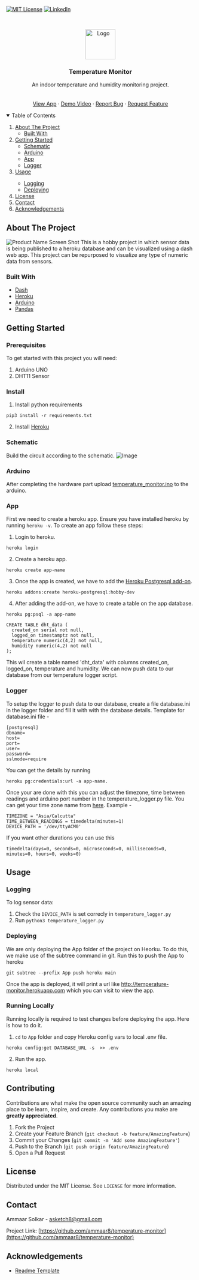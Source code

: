 [![MIT License][license-shield]][license-url]
[![LinkedIn][linkedin-shield]][linkedin-url]



<!-- PROJECT LOGO -->
<br />
<p align="center">
  <a href="https://github.com/ammaar8/temperature-monitor">
    <img src="images/logo.png" alt="Logo" height="80">
  </a>

  <h3 align="center">Temperature Monitor</h3>

  <p align="center">
    An indoor temperature and humidity monitoring project.
    <br />
    <br />
    <br />
    <a href="https://temperature-monitor.herokuapp.com/">View App</a>
    ·
    <a href="https://youtu.be/yWvnplurRp4">Demo Video</a>
    ·    
    <a href="https://github.com/ammaar8/temperature-monitor/issues">Report Bug</a>
    ·
    <a href="https://github.com/ammaar8/temperature-monitor/issues">Request Feature</a>
  </p>
</p>


<!-- TABLE OF CONTENTS -->                                          
<details open="open">
  <summary>Table of Contents</summary>
  <ol>
    <li>
      <a href="#about-the-project">About The Project</a>
      <ul>
        <li><a href="#built-with">Built With</a></li>
      </ul>
    </li>
    <li>
      <a href="#getting-started">Getting Started</a>
      <ul>
        <li><a href="#schematic">Schematic</a></li>
        <li><a href="#arduino">Arduino</a></li>
        <li><a href="#app">App</a></li>
        <li><a href="#logger">Logger</a></li>
      </ul>
    </li>
    <li><a href="#usage">Usage</a></li>
        <ul>
            <li><a href="#logging">Logging</a></li>
            <li><a href="#deploying">Deploying</a></li>
        </ul>
    <li><a href="#license">License</a></li>
    <li><a href="#contact">Contact</a></li>
    <li><a href="#acknowledgements">Acknowledgements</a></li>
  </ol>
</details>



<!-- ABOUT THE PROJECT -->
## About The Project

![Product Name Screen Shot](images/showcase.png)
This is a hobby project in which sensor data is being published to a heroku database and can be visualized using a dash web app. This project can be repurposed to visualize any type of numeric data from sensors.


### Built With

* [Dash](https://plotly.com/dash/)
* [Heroku](https://heroku.com)
* [Arduino](https://www.arduino.cc/)
* [Pandas](https://pandas.pydata.org/)


<!-- GETTING STARTED -->
## Getting Started

### Prerequisites
To get started with this project you will need:
1. Arduino UNO
2. DHT11 Sensor

### Install
1. Install python requirements
```
pip3 install -r requirements.txt
```
2. Install [Heroku](https://devcenter.heroku.com/articles/heroku-cli)

<!-- SCHEMATIC -->
### Schematic
Build the circuit according to the schematic.
![Image](images/schematic.png)

<!-- ARDUINO -->
### Arduino
After completing the hardware part upload [temperature_monitor.ino](arduino/temperature_monitor.ino) to the arduino.

<!-- App -->
### App
First we need to create a heroku app. Ensure you have installed heroku by running `heroku -v`. To create an app follow these steps:
1. Login to heroku.
```
heroku login
```
2. Create a heroku app.
```
heroku create app-name
```
3. Once the app is created, we have to add the [Heroku Postgresql add-on](https://devcenter.heroku.com/articles/heroku-postgresql).
```
heroku addons:create heroku-postgresql:hobby-dev
```
4. After adding the add-on, we have to create a table on the app database.
```
heroku pg:psql -a app-name
```
```
CREATE TABLE dht_data (
  created_on serial not null,
  logged_on timestamptz not null,
  temperature numeric(4,2) not null,
  humidity numeric(4,2) not null
);
```
This wil create a table named 'dht_data' with columns created_on, logged_on, temperature and humidity. We can now push data to our database from our temperature logger script.

<!-- Logger -->
### Logger
To setup the logger to push data to our database, create a file database.ini in the logger folder and fill it with with the database details.
Template for database.ini file -
```
[postgresql]
dbname=
host=
port=
user=
password=
sslmode=require
```
You can get the details by running 
```
heroku pg:credentials:url -a app-name.
```
Once your are done with this you can adjust the timezone, time between readings and arduino port number in the temperature_logger.py file. 
You can get your time zone name from [here](https://en.wikipedia.org/wiki/List_of_tz_database_time_zones).
Example -
```
TIMEZONE = "Asia/Calcutta"
TIME_BETWEEN_READINGS = timedelta(minutes=1)
DEVICE_PATH = '/dev/ttyACM0'
```
If you want other durations you can use this
```
timedelta(days=0, seconds=0, microseconds=0, milliseconds=0, minutes=0, hours=0, weeks=0)
```

<!-- USAGE EXAMPLES -->
## Usage

<!-- LOGGING DATA -->
### Logging
To log sensor data:
1. Check the `DEVICE_PATH` is set correcly in `temperature_logger.py`
2. Run `python3 temperature_logger.py`

<!-- DEPLOYING TO HEROKU -->
### Deploying
We are only deploying the App folder of the project on Heorku. To do this, we make use of the subtree command in git. Run this to push the App to heroku
```
git subtree --prefix App push heroku main
```
Once the app is deployed, it will print a url like http://temperature-monitor.herokuapp.com which you can visit to view the app. 

### Running Locally
Running locally is required to test changes before deploying the app. Here is how to do it.
1. `cd` to `App` folder and copy Heroku config vars to local .env file.
```
heroku config:get DATABASE_URL -s  >> .env
```
2. Run the app.
```
heroku local
```

<!-- CONTRIBUTING -->
## Contributing

Contributions are what make the open source community such an amazing place to be learn, inspire, and create. Any contributions you make are **greatly appreciated**.

1. Fork the Project
2. Create your Feature Branch (`git checkout -b feature/AmazingFeature`)
3. Commit your Changes (`git commit -m 'Add some AmazingFeature'`)
4. Push to the Branch (`git push origin feature/AmazingFeature`)
5. Open a Pull Request



<!-- LICENSE -->
## License

Distributed under the MIT License. See `LICENSE` for more information.



<!-- CONTACT -->
## Contact

Ammaar Solkar - asketch8@gmail.com

Project Link: [https://github.com/ammaar8/temperature-monitor](https://github.com/ammaar8/temperature-monitor)



<!-- ACKNOWLEDGEMENTS -->
## Acknowledgements
* [Readme Template](https://github.com/othneildrew/Best-README-Template/)



<!-- MARKDOWN LINKS & IMAGES -->
<!-- https://www.markdownguide.org/basic-syntax/#reference-style-links -->
[license-shield]: https://img.shields.io/github/license/othneildrew/Best-README-Template.svg?style=for-the-badge
[license-url]: https://github.com/othneildrew/Best-README-Template/blob/master/LICENSE.txt
[linkedin-shield]: https://img.shields.io/badge/-LinkedIn-black.svg?style=for-the-badge&logo=linkedin&colorB=555
[linkedin-url]: https://linkedin.com/in/ammaar-solkar
